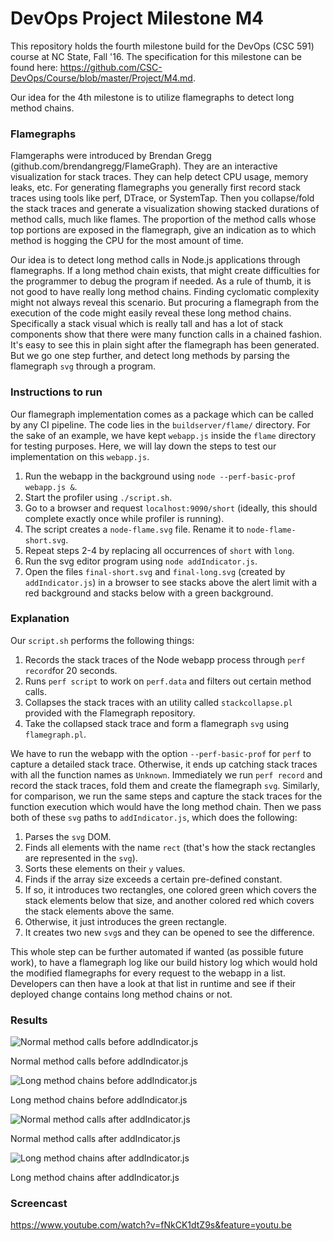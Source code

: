 # DevOps Project Milestone M4
This repository holds the fourth milestone build for the DevOps (CSC 591) course at NC State, Fall '16. The specification for this milestone can be found here: https://github.com/CSC-DevOps/Course/blob/master/Project/M4.md.

Our idea for the 4th milestone is to utilize flamegraphs to detect long method chains. 

### Flamegraphs

Flamgeraphs were introduced by Brendan Gregg (github.com/brendangregg/FlameGraph). They are an interactive visualization for stack traces. They can help detect CPU usage, memory leaks, etc. For generating flamegraphs you generally first record stack traces using tools like perf, DTrace, or SystemTap. Then you collapse/fold the stack traces and generate a visualization showing stacked durations of method calls, much like flames. The proportion of the method calls whose top portions are exposed in the flamegraph, give an indication as to which method is hogging the CPU for the most amount of time.

Our idea is to detect long method calls in Node.js applications through flamegraphs. If a long method chain exists, that might create difficulties for the programmer to debug the program if needed. As a rule of thumb, it is not good to have really long method chains. Finding cyclomatic complexity might not always reveal this scenario. But procuring a flamegraph from the execution of the code might easily reveal these long method chains. Specifically a stack visual which is really tall and has a lot of stack components show that there were many function calls in a chained fashion. It's easy to see this in plain sight after the flamegraph has been generated. But we go one step further, and detect long methods by parsing the flamegraph `svg` through a program.  

### Instructions to run

Our flamegraph implementation comes as a package which can be called by any CI pipeline. The code lies in the `buildserver/flame/` directory. For the sake of an example, we have kept `webapp.js` inside the `flame` directory for testing purposes. Here, we will lay down the steps to test our implementation on this `webapp.js`.

1. Run the webapp in the background using `node --perf-basic-prof webapp.js &`. 
2. Start the profiler using `./script.sh`.
3. Go to a browser and request `localhost:9090/short` (ideally, this should complete exactly once while profiler is running).
4. The script creates a `node-flame.svg` file. Rename it to `node-flame-short.svg`.
5. Repeat steps 2-4 by replacing all occurrences of `short` with `long`.
6. Run the svg editor program using `node addIndicator.js`.
7. Open the files `final-short.svg` and `final-long.svg` (created by `addIndicator.js`) in a browser to see stacks above the alert limit with a red background and stacks below with a green background. 

### Explanation

Our `script.sh` performs the following things:

1. Records the stack traces of the Node webapp process through `perf record`for 20 seconds. 
2. Runs `perf script` to work on `perf.data` and filters out certain method calls. 
3. Collapses the stack traces with an utility called `stackcollapse.pl` provided with the Flamegraph repository. 
4. Take the collapsed stack trace and form a flamegraph `svg` using `flamegraph.pl`. 

We have to run the webapp with the option `--perf-basic-prof` for `perf` to capture a detailed stack trace. Otherwise, it ends up catching stack traces with all the function names as `Unknown`. Immediately we run `perf record` and record the stack traces, fold them and create the flamegraph `svg`. Similarly, for comparison, we run the same steps and capture the stack traces for the function execution which would have the long method chain. Then we pass both of these `svg` paths to `addIndicator.js`, which does the following:

1. Parses the `svg` DOM.
2. Finds all elements with the name `rect` (that's how the stack rectangles are represented in the `svg`). 
3. Sorts these elements on their `y` values. 
4. Finds if the array size exceeds a certain pre-defined constant. 
5. If so, it introduces two rectangles, one colored green which covers the stack elements below that size, and another colored red which covers the stack elements above the same. 
5. Otherwise, it just introduces the green rectangle. 
6. It creates two new `svg`s and they can be opened to see the difference. 

This whole step can be further automated if wanted (as possible future work), to have a flamegraph log like our build history log which would hold the modified flamegraphs for every request to the webapp in a list. Developers can then have a look at that list in runtime and see if their deployed change contains long method chains or not. 

### Results

![Normal method calls before addIndicator.js](http://i.imgur.com/43KFWXM.png)

Normal method calls before addIndicator.js

![Long method chains before addIndicator.js](http://i.imgur.com/KXcVY4i.png)

Long method chains before addIndicator.js

![Normal method calls after addIndicator.js](http://i.imgur.com/6o0O3Vv.png)

Normal method calls after addIndicator.js

![Long method chains after addIndicator.js](http://i.imgur.com/8BSh7BO.png)

Long method chains after addIndicator.js


### Screencast

https://www.youtube.com/watch?v=fNkCK1dtZ9s&feature=youtu.be
